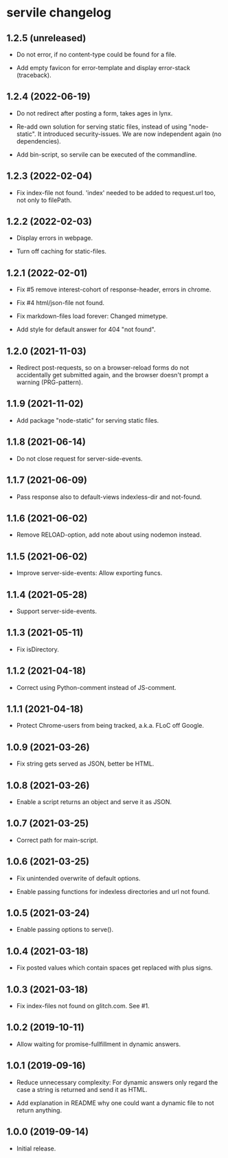 # servile changelog


## 1.2.5 (unreleased)

* Do not error, if no content-type could be found for a file.

* Add empty favicon for error-template and display
  error-stack (traceback).


## 1.2.4 (2022-06-19)

* Do not redirect after posting a form, takes ages in lynx.

* Re-add own solution for serving static files, instead of
  using "node-static". It introduced security-issues. We
  are now independent again (no dependencies).

* Add bin-script, so servile can be executed of the commandline.


## 1.2.3 (2022-02-04)

* Fix index-file not found. 'index' needed to be added to
  request.url too, not only to filePath.


## 1.2.2 (2022-02-03)

* Display errors in webpage.

* Turn off caching for static-files.


## 1.2.1 (2022-02-01)

* Fix #5 remove interest-cohort of response-header, errors in chrome.

* Fix #4 html/json-file not found.

* Fix markdown-files load forever: Changed mimetype.

* Add style for default answer for 404 "not found".

## 1.2.0 (2021-11-03)

* Redirect post-requests, so on a browser-reload forms do not
  accidentally get submitted again, and the browser doesn't
  prompt a warning (PRG-pattern).

## 1.1.9 (2021-11-02)

* Add package "node-static" for serving static files.

## 1.1.8 (2021-06-14)

* Do not close request for server-side-events.

## 1.1.7 (2021-06-09)

* Pass response also to default-views indexless-dir and not-found.

## 1.1.6 (2021-06-02)

* Remove RELOAD-option, add note about using nodemon instead.

## 1.1.5 (2021-06-02)

* Improve server-side-events: Allow exporting funcs.

## 1.1.4 (2021-05-28)

* Support server-side-events.

## 1.1.3 (2021-05-11)

* Fix isDirectory.

## 1.1.2 (2021-04-18)

* Correct using Python-comment instead of JS-comment.

## 1.1.1 (2021-04-18)

* Protect Chrome-users from being tracked, a.k.a. FLoC off Google.

## 1.0.9 (2021-03-26)

* Fix string gets served as JSON, better be HTML.

## 1.0.8 (2021-03-26)

* Enable a script returns an object and serve it as JSON.

## 1.0.7 (2021-03-25)

* Correct path for main-script.

## 1.0.6 (2021-03-25)

* Fix unintended overwrite of default options.

* Enable passing functions for indexless directories and url not found.

## 1.0.5 (2021-03-24)

* Enable passing options to serve().

## 1.0.4 (2021-03-18)

* Fix posted values which contain spaces get replaced with plus signs.

## 1.0.3 (2021-03-18)

* Fix index-files not found on glitch.com. See #1.


## 1.0.2 (2019-10-11)

* Allow waiting for promise-fullfillment in dynamic answers.


## 1.0.1 (2019-09-16)

* Reduce unnecessary complexity: For dynamic answers only
  regard the case a string is returned and send it as HTML.

* Add explanation in README why one could want a dynamic file
  to not return anything.


## 1.0.0 (2019-09-14)

* Initial release.
